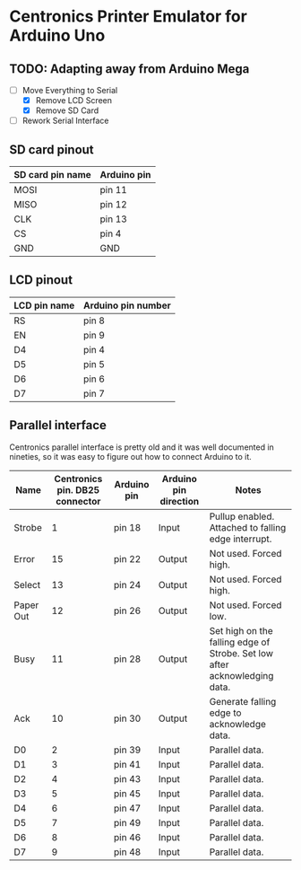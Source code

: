 # Centronics Printer Emulator for Arduino Uno

## TODO: Adapting away from Arduino Mega
* [ ] Move Everything to Serial
  * [x] Remove LCD Screen
  * [x] Remove SD Card
* [ ] Rework Serial Interface
 
## SD card pinout

| SD card pin name | Arduino pin |
|------------------|-------------|
| MOSI             | pin 11      |
| MISO             | pin 12      |
| CLK              | pin 13      |
| CS               | pin 4       |
| GND              | GND         |


## LCD pinout

| LCD pin name | Arduino pin number |
|--------------|--------------------|
| RS           | pin 8              |
| EN           | pin 9              |
| D4           | pin 4              |
| D5           | pin 5              |
| D6           | pin 6              |
| D7           | pin 7              |


## Parallel interface
Centronics parallel interface is pretty old and it was well documented in nineties, so it was easy to figure out how to connect Arduino to it.

| Name      | Centronics pin. DB25 connector | Arduino pin | Arduino pin direction | Notes                                                                     |
|-----------|--------------------------------|-------------|-----------------------|---------------------------------------------------------------------------|
| Strobe    | 1                              | pin 18      | Input                 | Pullup enabled. Attached to falling edge interrupt.                       |
| Error     | 15                             | pin 22      | Output                | Not used. Forced high.                                                    |
| Select    | 13                             | pin 24      | Output                | Not used. Forced high.                                                    |
| Paper Out | 12                             | pin 26      | Output                | Not used. Forced low.                                                    |
| Busy      | 11                             | pin 28      | Output                | Set high on the falling edge of Strobe. Set low after acknowledging data. |
| Ack       | 10                             | pin 30      | Output                | Generate falling edge to acknowledge data.                                |
| D0        | 2                              | pin 39      | Input                 | Parallel data.                                                            |
| D1        | 3                              | pin 41      | Input                 | Parallel data.                                                            |
| D2        | 4                              | pin 43      | Input                 | Parallel data.                                                            |
| D3        | 5                              | pin 45      | Input                 | Parallel data.                                                            |
| D4        | 6                              | pin 47      | Input                 | Parallel data.                                                            |
| D5        | 7                              | pin 49      | Input                 | Parallel data.                                                            |
| D6        | 8                              | pin 46      | Input                 | Parallel data.                                                            |
| D7        | 9                              | pin 48      | Input                 | Parallel data.                                                            |
